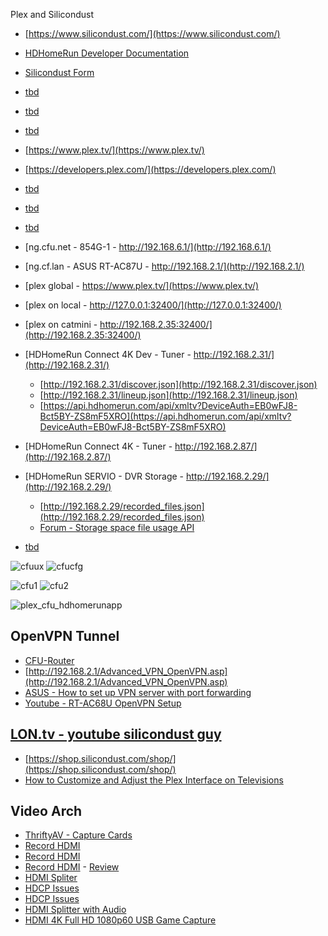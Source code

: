 Plex and Silicondust

- [https://www.silicondust.com/](https://www.silicondust.com/)
- [HDHomeRun Developer Documentation](https://github.com/Silicondust/documentation/wiki)
- [Silicondust Form](https://forum.silicondust.com/forum/search.php)
- [tbd]()
- [tbd]()
- [tbd]()

- [https://www.plex.tv/](https://www.plex.tv/)
- [https://developers.plex.com/](https://developers.plex.com/)
- [tbd]()
- [tbd]()
- [tbd]()

- [ng.cfu.net - 854G-1 - http://192.168.6.1/](http://192.168.6.1/)
- [ng.cf.lan - ASUS RT-AC87U - http://192.168.2.1/](http://192.168.2.1/)
- [plex global - https://www.plex.tv/](https://www.plex.tv/)
- [plex on local - http://127.0.0.1:32400/](http://127.0.0.1:32400/)
- [plex on catmini - http://192.168.2.35:32400/](http://192.168.2.35:32400/)
- [HDHomeRun Connect 4K Dev - Tuner - http://192.168.2.31/](http://192.168.2.31/)
  - [http://192.168.2.31/discover.json](http://192.168.2.31/discover.json)
  - [http://192.168.2.31/lineup.json](http://192.168.2.31/lineup.json)
  - [https://api.hdhomerun.com/api/xmltv?DeviceAuth=EB0wFJ8-Bct5BY-ZS8mF5XRO](https://api.hdhomerun.com/api/xmltv?DeviceAuth=EB0wFJ8-Bct5BY-ZS8mF5XRO)

- [HDHomeRun Connect 4K - Tuner - http://192.168.2.87/](http://192.168.2.87/)
- [HDHomeRun SERVIO - DVR Storage - http://192.168.2.29/](http://192.168.2.29/)
  - [http://192.168.2.29/recorded_files.json](http://192.168.2.29/recorded_files.json)
  - [Forum - Storage space file usage API](https://forum.silicondust.com/forum/viewtopic.php?p=379950&hilit=lineup.json#p379950)
- [tbd](tbd)


![cfuux](plex_cfu_ux.png)
![cfucfg](plex_cfu_config.png)


![cfu1](plex_cfu_guide1.png)
![cfu2](plex_cfu_guide2.png)

![plex_cfu_hdhomerunapp](plex_cfu_hdhomerunapp.png)

## OpenVPN Tunnel
- [CFU-Router](http://192.168.6.1/#/html/advanced/security/advanced_security_firewallsettings.html)
- [http://192.168.2.1/Advanced_VPN_OpenVPN.asp](http://192.168.2.1/Advanced_VPN_OpenVPN.asp)
- [ASUS - How to set up VPN server with port forwarding](https://www.asus.com/support/FAQ/1033906)
- [Youtube - RT-AC68U OpenVPN Setup](https://www.youtube.com/watch?v=KXdhhuBcpgU)

## [LON.tv - youtube silicondust guy](https://www.youtube.com/user/LonSeidman/videos)
- [https://shop.silicondust.com/shop/](https://shop.silicondust.com/shop/)
- [How to Customize and Adjust the Plex Interface on Televisions](https://youtu.be/DKvRXSCpWVE?list=RDCMUCymYq4Piq0BrhnM18aQzTlg)

## Video Arch
- [ThriftyAV - Capture Cards](https://www.youtube.com/c/ThriftyAV/videos)
- [Record HDMI](https://www.youtube.com/watch?v=LZ05aVBbHD4&t=188s)
- [Record HDMI](https://www.amazon.com/gp/product/B08XYGN2WM)
- [Record HDMI](https://www.amazon.com/gp/product/B08T1PT4P4) - [Review](https://www.youtube.com/watch?v=nEo-H6ZNkYk)
- [HDMI Spliter](https://www.amazon.com/gp/product/B092VJXGJ6)
- [HDCP Issues](https://www.youtube.com/watch?v=k6TKeMhxbdw)
- [HDCP Issues](https://www.youtube.com/watch?v=qAJL8pc85lo)
- [HDMI Splitter with Audio](https://www.amazon.com/gp/product/B00BIQER0E)
- [HDMI 4K Full HD 1080p60 USB Game Capture](https://www.amazon.com/dp/B0763TFZWT)

